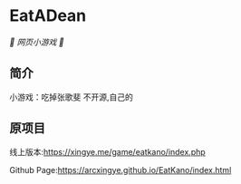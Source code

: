 # EatADean

_🦌 网页小游戏 🥛_

</div>


## 简介

小游戏：吃掉张歌斐
不开源,自己的

## 原项目

线上版本:https://xingye.me/game/eatkano/index.php

Github Page:https://arcxingye.github.io/EatKano/index.html
